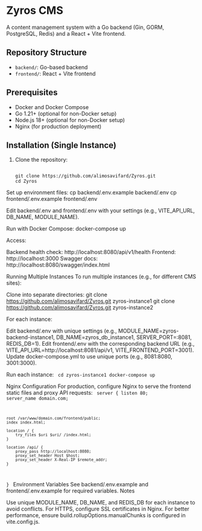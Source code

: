 # Zyros CMS

A content management system with a Go backend (Gin, GORM, PostgreSQL, Redis) and a React + Vite frontend.

## Repository Structure

- `backend/`: Go-based backend
- `frontend/`: React + Vite frontend

## Prerequisites

- Docker and Docker Compose
- Go 1.21+ (optional for non-Docker setup)
- Node.js 18+ (optional for non-Docker setup)
- Nginx (for production deployment)

## Installation (Single Instance)

1. Clone the repository:

   <code>
   git clone https://github.com/alimosavifard/Zyros.git
   cd Zyros
   </code>


Set up environment files:
cp backend/.env.example backend/.env
cp frontend/.env.example frontend/.env

Edit backend/.env and frontend/.env with your settings (e.g., VITE_API_URL, DB_NAME, MODULE_NAME).

Run with Docker Compose:
docker-compose up


Access:

Backend health check: http://localhost:8080/api/v1/health
Frontend: http://localhost:3000
Swagger docs: http://localhost:8080/swagger/index.html



Running Multiple Instances
To run multiple instances (e.g., for different CMS sites):

Clone into separate directories:
</code>
git clone https://github.com/alimosavifard/Zyros.git zyros-instance1
git clone https://github.com/alimosavifard/Zyros.git zyros-instance2
</code>

For each instance:

Edit backend/.env with unique settings (e.g., MODULE_NAME=zyros-backend-instance1, DB_NAME=zyros_db_instance1, SERVER_PORT=:8081, REDIS_DB=1).
Edit frontend/.env with the corresponding backend URL (e.g., VITE_API_URL=http://localhost:8081/api/v1, VITE_FRONTEND_PORT=3001).
Update docker-compose.yml to use unique ports (e.g., 8081:8080, 3001:3000).


Run each instance:
<code>
cd zyros-instance1
docker-compose up
</code>


Nginx Configuration
For production, configure Nginx to serve the frontend static files and proxy API requests:
<code>
server {
    listen 80;
    server_name domain.com;

    root /var/www/domain.com/frontend/public;
    index index.html;

    location / {
        try_files $uri $uri/ /index.html;
    }

    location /api/ {
        proxy_pass http://localhost:8080;
        proxy_set_header Host $host;
        proxy_set_header X-Real-IP $remote_addr;
    }
}
</code>
Environment Variables
See backend/.env.example and frontend/.env.example for required variables.
Notes

Use unique MODULE_NAME, DB_NAME, and REDIS_DB for each instance to avoid conflicts.
For HTTPS, configure SSL certificates in Nginx.
For better performance, ensure build.rollupOptions.manualChunks is configured in vite.config.js.


